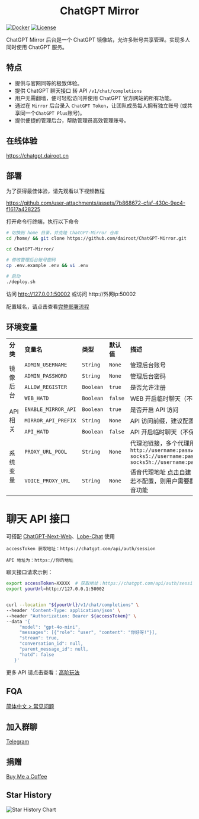 <h1 align="center">ChatGPT Mirror</h1>

[![Docker](https://img.shields.io/docker/pulls/dairoot/chatgpt-mirror?label=ChatGPT-Mirror&logo=docker)](https://hub.docker.com/r/dairoot/chatgpt-mirror)
[![License](https://img.shields.io/github/license/dairoot/ChatGPT-Mirror)](https://github.com/dairoot/ChatGPT-Mirror/blob/main/LICENSE)

ChatGPT Mirror 后台是一个 ChatGPT 镜像站，允许多账号共享管理。实现多人同时使用 ChatGPT 服务。

## 特点

- 提供与官网同等的极致体验。
- 提供 ChatGPT 聊天接口 转 API `/v1/chat/completions`
- 用户无需翻墙，便可轻松访问并使用 ChatGPT 官方网站的所有功能。
- 通过在 `Mirror` 后台录入 `ChatGPT Token`，让团队成员每人拥有独立账号 (或共享同一个`ChatGPT Plus`账号)。
- 提供便捷的管理后台，帮助管理员高效管理账号。

## 在线体验

https://chatgpt.dairoot.cn

## 部署

为了获得最佳体验，请先观看以下视频教程

https://github.com/user-attachments/assets/7b868672-cfaf-430c-9ec4-f1617a428225

<!--
<a href="https://www.bilibili.com/video/BV1fD421M7xP/" target="_blank">
  <img src="./docs/img/cover.jpeg"  alt="使用方法">
</a>
-->

打开命令行终端，执行以下命令

```bash
# 切换到 home 目录，并克隆 ChatGPT-Mirror 仓库
cd /home/ && git clone https://github.com/dairoot/ChatGPT-Mirror.git

cd ChatGPT-Mirror/

# 修改管理后台账号密码
cp .env.example .env && vi .env

# 启动
./deploy.sh

```
访问 http://127.0.0.1:50002 或访问 http://外网ip:50002


配置域名，请点击查看[完整部署流程](./docs/deploy.md)


## 环境变量

<table>
  <tr align="left">
    <th>分类</th>
    <th>变量名</th>
    <th>类型</th>
    <th>默认值</th>
    <th>描述</th>
  </tr>
  <tr align="left">
    <td rowspan="4">镜像后台</td>
    <td><code>ADMIN_USERNAME</code></td>
    <td><code>String</code></td>
    <td><code>None</code></td>
    <td>管理后台账号</td>
  </tr>
  <tr align="left">
    <td><code>ADMIN_PASSWORD</code></td>
    <td><code>String</code></td>
    <td><code>None</code></td>
    <td>管理后台密码</td>
  </tr>
  <tr align="left">
    <td><code>ALLOW_REGISTER</code></td>
    <td><code>Boolean</code></td>
    <td><code>true</code></td>
    <td>是否允许注册</td>
  </tr>
  <tr align="left">
    <td><code>WEB_HATD</code></td>
    <td><code>Boolean</code></td>
    <td><code>false</code></td>
    <td>WEB 开启临时聊天（不保存聊天记录）</td>
  </tr>
  <tr align="left">
    <td rowspan="3">API 相关</td>
    <td><code>ENABLE_MIRROR_API</code></td>
    <td><code>Boolean</code></td>
    <td><code>true</code></td>
    <td>是否开启 API 访问</td>
  </tr>
  <tr align="left">
    <td><code>MIRROR_API_PREFIX</code></td>
    <td><code>String</code></td>
    <td><code>None</code></td>
    <td>API 访问前缀，建议配置</td>
  </tr>
  <tr align="left">
    <td><code>API_HATD</code></td>
    <td><code>Boolean</code></td>
    <td><code>false</code></td>
    <td>API 开启临时聊天（不保存聊天记录）</td>
  </tr>
   <tr align="left">
    <td rowspan="3">系统变量</td>
    <td><code>PROXY_URL_POOL</code></td>
    <td><code>String</code></td>
    <td><code>None</code></td>
    <td>代理池链接，多个代理用逗号分隔<br><code>http://username:password@ip:port,</code><br/><code>socks5://username:password@ip:port,</code><br/><code>socks5h://username:password@ip:port</code></td>
  </tr>
    <tr align="left">
    <td><code>VOICE_PROXY_URL</code></td>
    <td><code>String</code></td>
    <td><code>None</code></td>
    <td>语音代理地址 <a href="./docs/livekit.md">点击自建</a><br>若不配置，则用户需要翻墙才能使用语音功能</td>
  </tr>
</table>

# 聊天 API 接口

可搭配 [ChatGPT-Next-Web](https://app.nextchat.dev)、[Lobe-Chat](https://github.com/lobehub/lobe-chat) 使用
```
accessToken 获取地址：https://chatgpt.com/api/auth/session

API 地址为：https://你的地址
```

聊天接口请求示例：

```bash
export accessToken=XXXXX  # 获取地址：https://chatgpt.com/api/auth/session
export yourUrl=http://127.0.0.1:50002


curl --location "${yourUrl}/v1/chat/completions" \
--header 'Content-Type: application/json' \
--header "Authorization: Bearer ${accessToken}" \
--data '{
     "model": "gpt-4o-mini",
     "messages": [{"role": "user", "content": "你好呀!"}],
     "stream": true,
     "conversation_id": null,
     "parent_message_id": null,
     "hatd": false
   }'
```

更多 API 请点击查看：[高阶玩法](./docs/chatapi-gateway.md)

## FQA

[简体中文 > 常见问题](./docs/faq-cn.md)

## 加入群聊

[Telegram](https://t.me/+34aYksZdq5ZhMzhl)

## 捐赠

[Buy Me a Coffee](./docs/donation.md)

## Star History

![Star History Chart](https://api.star-history.com/svg?repos=dairoot/ChatGPT-Mirror&type=Timeline)
